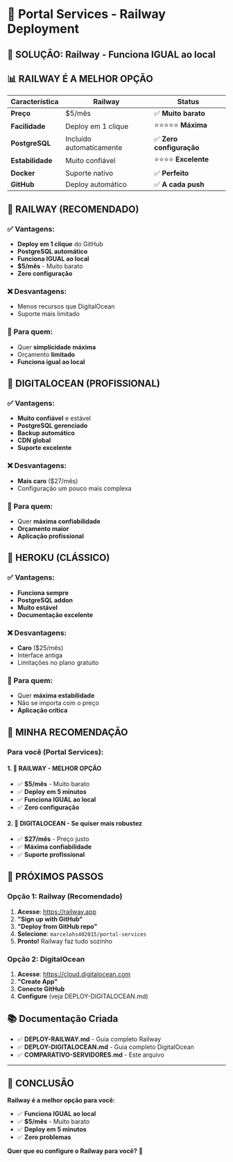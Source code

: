 # 🚀 Portal Services - Railway Deployment

## 🎯 **SOLUÇÃO**: Railway - Funciona IGUAL ao local

## 📊 **RAILWAY É A MELHOR OPÇÃO**

| Característica | Railway | Status |
|----------------|---------|--------|
| **Preço** | $5/mês | ✅ **Muito barato** |
| **Facilidade** | Deploy em 1 clique | ⭐⭐⭐⭐⭐ **Máxima** |
| **PostgreSQL** | Incluído automaticamente | ✅ **Zero configuração** |
| **Estabilidade** | Muito confiável | ⭐⭐⭐⭐ **Excelente** |
| **Docker** | Suporte nativo | ✅ **Perfeito** |
| **GitHub** | Deploy automático | ✅ **A cada push** |

## 🥇 **RAILWAY (RECOMENDADO)**

### **✅ Vantagens:**
- **Deploy em 1 clique** do GitHub
- **PostgreSQL automático**
- **Funciona IGUAL ao local**
- **$5/mês** - Muito barato
- **Zero configuração**

### **❌ Desvantagens:**
- Menos recursos que DigitalOcean
- Suporte mais limitado

### **🎯 Para quem:**
- Quer **simplicidade máxima**
- Orçamento **limitado**
- **Funciona igual ao local**

## 🥈 **DIGITALOCEAN (PROFISSIONAL)**

### **✅ Vantagens:**
- **Muito confiável** e estável
- **PostgreSQL gerenciado**
- **Backup automático**
- **CDN global**
- **Suporte excelente**

### **❌ Desvantagens:**
- **Mais caro** ($27/mês)
- Configuração um pouco mais complexa

### **🎯 Para quem:**
- Quer **máxima confiabilidade**
- **Orçamento maior**
- **Aplicação profissional**

## 🥉 **HEROKU (CLÁSSICO)**

### **✅ Vantagens:**
- **Funciona sempre**
- **PostgreSQL addon**
- **Muito estável**
- **Documentação excelente**

### **❌ Desvantagens:**
- **Caro** ($25/mês)
- Interface antiga
- Limitações no plano gratuito

### **🎯 Para quem:**
- Quer **máxima estabilidade**
- Não se importa com o preço
- **Aplicação crítica**

## 🎯 **MINHA RECOMENDAÇÃO**

### **Para você (Portal Services):**

#### **1. 🥇 RAILWAY** - **MELHOR OPÇÃO**
- ✅ **$5/mês** - Muito barato
- ✅ **Deploy em 5 minutos**
- ✅ **Funciona IGUAL ao local**
- ✅ **Zero configuração**

#### **2. 🥈 DIGITALOCEAN** - **Se quiser mais robustez**
- ✅ **$27/mês** - Preço justo
- ✅ **Máxima confiabilidade**
- ✅ **Suporte profissional**

## 🚀 **PRÓXIMOS PASSOS**

### **Opção 1: Railway (Recomendado)**
1. **Acesse**: https://railway.app
2. **"Sign up with GitHub"**
3. **"Deploy from GitHub repo"**
4. **Selecione**: `marcelohs402015/portal-services`
5. **Pronto!** Railway faz tudo sozinho

### **Opção 2: DigitalOcean**
1. **Acesse**: https://cloud.digitalocean.com
2. **"Create App"**
3. **Conecte GitHub**
4. **Configure** (veja DEPLOY-DIGITALOCEAN.md)

## 📚 **Documentação Criada**
- ✅ **DEPLOY-RAILWAY.md** - Guia completo Railway
- ✅ **DEPLOY-DIGITALOCEAN.md** - Guia completo DigitalOcean
- ✅ **COMPARATIVO-SERVIDORES.md** - Este arquivo

---

## 🎉 **CONCLUSÃO**

**Railway é a melhor opção para você:**
- ✅ **Funciona IGUAL ao local**
- ✅ **$5/mês** - Muito barato
- ✅ **Deploy em 5 minutos**
- ✅ **Zero problemas**

**Quer que eu configure o Railway para você?** 🚀
